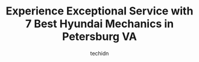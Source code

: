 ---
layout: ampstory
image: https://images.unsplash.com/photo-1627667928346-5fc86d099a5c?ixlib=rb-4.0.3&ixid=MnwxMjA3fDB8MHxwaG90by1wYWdlfHx8fGVufDB8fHx8&auto=format&fit=crop&w=640&h=853&q=80
author: techidn
featured: false
description: When it comes to finding reliable automotive experts in Petersburg VA, USA, look no further than the 7 best Hyundai Mechanic in the area. With their exceptional skills and dedication to prov
title: Experience Exceptional Service with 7 Best Hyundai Mechanics in Petersburg VA
cover:
   title: Experience Exceptional Service with 7 Best Hyundai Mechanics in Petersburg VA
   subtitle: Rickpate
   background: https://images.unsplash.com/photo-1627667928346-5fc86d099a5c?ixlib=rb-4.0.3&ixid=MnwxMjA3fDB8MHxwaG90by1wYWdlfHx8fGVufDB8fHx8&auto=format&fit=crop&w=640&h=853&q=80

pages: 
 - layout: thirds
   top: <h1>#1 Precision Tune Auto Care</h1>
   bottom: "<p>Had a great experience at this establishment; Juanel Smith was exceptional. He was friendly, knowledgeable and courteous. He gave me a finish time and it was completed pr</p>"
   background: https://www.knot35.com/toplist/wp-content/uploads/2023/06/best-hyundai-mechanic-1-in-petersburg-va-1685833727.png
   backgroundblur: true
 - layout: thirds
   top: <h1>#2 Gladin Automotive</h1>
   bottom: "<p>10597 S Crater Rd, Petersburg, VA 23805, United States</p>"
   background: https://www.knot35.com/toplist/wp-content/uploads/2023/06/best-hyundai-mechanic-2-in-petersburg-va-1685833728.jpeg
   cta:
      link: https://www.knot35.com/toplist/experience-exceptional-service-with-7-best-hyundai-mechanics-in-petersburg-va/
      text: Experience Exceptional Service with 7 Best Hyundai Mechanics in Petersburg VA
 - layout: thirds
   top: <h1>#3 Ronnies Automotive</h1>
   bottom: "<p>6844 Boydton Plank Rd, Petersburg, VA 23803, United States</p>"
   background: https://www.knot35.com/toplist/wp-content/uploads/2023/06/best-hyundai-mechanic-3-in-petersburg-va-1685833729.jpeg
   cta:
      link: https://www.knot35.com/toplist/experience-exceptional-service-with-7-best-hyundai-mechanics-in-petersburg-va/
      text: Experience Exceptional Service with 7 Best Hyundai Mechanics in Petersburg VA
 - layout: thirds
   top: <h1>#4 Jim Whelans Service Center</h1>
   bottom: "<p>2156 County Dr, Petersburg, VA 23803, United States</p>"
   background: https://images.unsplash.com/photo-1597773150796-e5c14ebecbf5?ixlib=rb-4.0.3&ixid=MnwxMjA3fDB8MHxwaG90by1wYWdlfHx8fGVufDB8fHx8&auto=format&fit=crop&w=640&h=853&q=80
   cta:
      link: https://www.knot35.com/toplist/experience-exceptional-service-with-7-best-hyundai-mechanics-in-petersburg-va/
      text: Experience Exceptional Service with 7 Best Hyundai Mechanics in Petersburg VA
 - layout: thirds
   top: <h1>#5 Premier Automotive</h1>
   bottom: "<p>1100 E Washington St, Petersburg, VA 23803, United States</p>"
   background: https://images.unsplash.com/photo-1595364397663-fca4f075d796?ixlib=rb-4.0.3&ixid=MnwxMjA3fDB8MHxwaG90by1wYWdlfHx8fGVufDB8fHx8&auto=format&fit=crop&w=640&h=853&q=80
   cta:
      link: https://www.knot35.com/toplist/experience-exceptional-service-with-7-best-hyundai-mechanics-in-petersburg-va/
      text: Experience Exceptional Service with 7 Best Hyundai Mechanics in Petersburg VA
 - layout: thirds
   top: <h1>#6 CMAs Colonial Hyundai Service & Parts Center</h1>
   bottom: "<p>2200 Walthall Center Dr, South Chesterfield, VA 23834, United States</p>"
   background: https://images.unsplash.com/photo-1540457036297-448b6b99e91c?ixlib=rb-4.0.3&ixid=MnwxMjA3fDB8MHxwaG90by1wYWdlfHx8fGVufDB8fHx8&auto=format&fit=crop&w=640&h=853&q=80
   cta:
      link: https://www.knot35.com/toplist/experience-exceptional-service-with-7-best-hyundai-mechanics-in-petersburg-va/
      text: Experience Exceptional Service with 7 Best Hyundai Mechanics in Petersburg VA
 - layout: thirds
   top: <h1>#7 Youngs Foreign Car Repair</h1>
   bottom: "<p>1318 E Washington St, Petersburg, VA 23803, United States</p>"
   background: https://plus.unsplash.com/premium_photo-1664640458616-3c74f8cb4589?ixlib=rb-4.0.3&ixid=MnwxMjA3fDB8MHxwaG90by1wYWdlfHx8fGVufDB8fHx8&auto=format&fit=crop&w=640&h=853&q=80
   cta:
      link: https://www.knot35.com/toplist/experience-exceptional-service-with-7-best-hyundai-mechanics-in-petersburg-va/
      text: Experience Exceptional Service with 7 Best Hyundai Mechanics in Petersburg VA
 - layout: thirds
   middle: Continue reading...
   background: https://images.unsplash.com/photo-1564951434112-64d74cc2a2d7?ixlib=rb-4.0.3&ixid=MnwxMjA3fDB8MHxwaG90by1wYWdlfHx8fGVufDB8fHx8&auto=format&fit=crop&w=640&h=853&q=80
   cta:
      link: https://www.knot35.com/toplist/experience-exceptional-service-with-7-best-hyundai-mechanics-in-petersburg-va/
      text: Experience Exceptional Service with 7 Best Hyundai Mechanics in Petersburg VA
      
---
